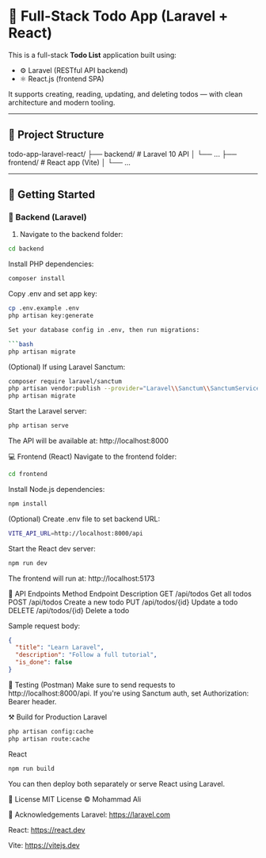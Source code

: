 # 📝 Full-Stack Todo App (Laravel + React)

This is a full-stack **Todo List** application built using:

- ⚙️ Laravel (RESTful API backend)
- ⚛️ React.js (frontend SPA)

It supports creating, reading, updating, and deleting todos — with clean architecture and modern tooling.

---

## 📁 Project Structure

todo-app-laravel-react/
├── backend/ # Laravel 10 API
│ └── ...
├── frontend/ # React app (Vite)
│ └── ...




---

## 🚀 Getting Started

### 🔧 Backend (Laravel)

1. Navigate to the backend folder:
```bash
cd backend
```
Install PHP dependencies:

```bash
composer install
```
Copy .env and set app key:

```bash
cp .env.example .env
php artisan key:generate

Set your database config in .env, then run migrations:

```bash
php artisan migrate
```
(Optional) If using Laravel Sanctum:

```bash
composer require laravel/sanctum
php artisan vendor:publish --provider="Laravel\\Sanctum\\SanctumServiceProvider"
php artisan migrate
```
Start the Laravel server:

```bash
php artisan serve
```
The API will be available at: http://localhost:8000

💻 Frontend (React)
Navigate to the frontend folder:

```bash
cd frontend
```
Install Node.js dependencies:

```bash
npm install
```
(Optional) Create .env file to set backend URL:

```bash
VITE_API_URL=http://localhost:8000/api
```
Start the React dev server:

```bash
npm run dev
```
The frontend will run at: http://localhost:5173

🔗 API Endpoints
Method	    Endpoint	        Description
GET	        /api/todos	        Get all todos
POST	    /api/todos	        Create a new todo
PUT	        /api/todos/{id}	    Update a todo
DELETE	    /api/todos/{id}	    Delete a todo

Sample request body:

```json
{
  "title": "Learn Laravel",
  "description": "Follow a full tutorial",
  "is_done": false
}
```
🧪 Testing (Postman)
Make sure to send requests to http://localhost:8000/api.
If you're using Sanctum auth, set Authorization: Bearer <token> header.

⚒️ Build for Production
Laravel
```bash
php artisan config:cache
php artisan route:cache
```
React
```bash
npm run build
```
You can then deploy both separately or serve React using Laravel.

📄 License
MIT License © Mohammad Ali

🙌 Acknowledgements
Laravel: https://laravel.com

React: https://react.dev

Vite: https://vitejs.dev